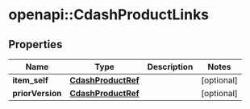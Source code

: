 # openapi::CdashProductLinks


## Properties
Name | Type | Description | Notes
------------ | ------------- | ------------- | -------------
**item_self** | [**CdashProductRef**](CdashProductRef.md) |  | [optional] 
**priorVersion** | [**CdashProductRef**](CdashProductRef.md) |  | [optional] 


